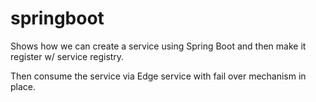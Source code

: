 # springboot
Shows how we can create a service using Spring Boot and then make it register w/ service registry.

Then consume the service via Edge service with fail over mechanism in place.
